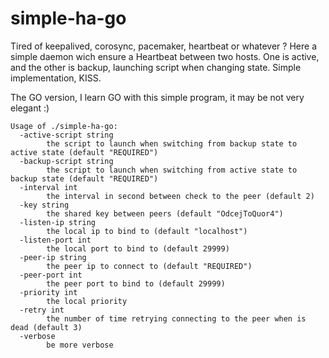 # simple-ha-go
Tired of keepalived, corosync, pacemaker, heartbeat or whatever ? Here a simple daemon wich ensure a Heartbeat between two hosts. One is active, and the other is backup, launching script when changing state. Simple implementation, KISS. 

The GO version, I learn GO with this simple program, it may be not very elegant :)

```
Usage of ./simple-ha-go:
  -active-script string
    	the script to launch when switching from backup state to active state (default "REQUIRED")
  -backup-script string
    	the script to launch when switching from active state to backup state (default "REQUIRED")
  -interval int
    	the interval in second between check to the peer (default 2)
  -key string
    	the shared key between peers (default "OdcejToQuor4")
  -listen-ip string
    	the local ip to bind to (default "localhost")
  -listen-port int
    	the local port to bind to (default 29999)
  -peer-ip string
    	the peer ip to connect to (default "REQUIRED")
  -peer-port int
    	the peer port to bind to (default 29999)
  -priority int
    	the local priority
  -retry int
    	the number of time retrying connecting to the peer when is dead (default 3)
  -verbose
    	be more verbose
```
